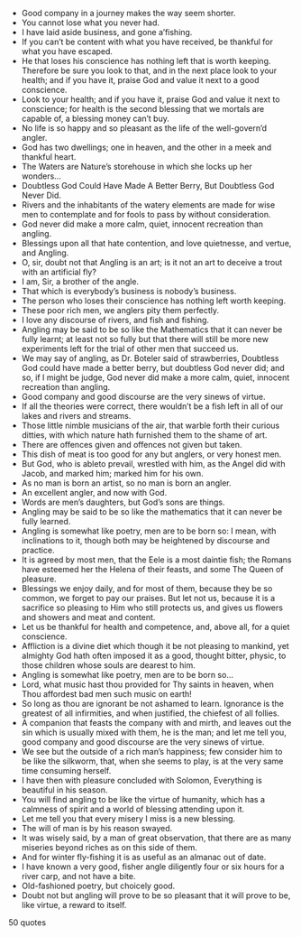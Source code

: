  - Good company in a journey makes the way seem shorter.
 - You cannot lose what you never had.
 - I have laid aside business, and gone a’fishing.
 - If you can’t be content with what you have received, be thankful for what you have escaped.
 - He that loses his conscience has nothing left that is worth keeping. Therefore be sure you look to that, and in the next place look to your health; and if you have it, praise God and value it next to a good conscience.
 - Look to your health; and if you have it, praise God and value it next to conscience; for health is the second blessing that we mortals are capable of, a blessing money can’t buy.
 - No life is so happy and so pleasant as the life of the well-govern’d angler.
 - God has two dwellings; one in heaven, and the other in a meek and thankful heart.
 - The Waters are Nature’s storehouse in which she locks up her wonders...
 - Doubtless God Could Have Made A Better Berry, But Doubtless God Never Did.
 - Rivers and the inhabitants of the watery elements are made for wise men to contemplate and for fools to pass by without consideration.
 - God never did make a more calm, quiet, innocent recreation than angling.
 - Blessings upon all that hate contention, and love quietnesse, and vertue, and Angling.
 - O, sir, doubt not that Angling is an art; is it not an art to deceive a trout with an artificial fly?
 - I am, Sir, a brother of the angle.
 - That which is everybody’s business is nobody’s business.
 - The person who loses their conscience has nothing left worth keeping.
 - These poor rich men, we anglers pity them perfectly.
 - I love any discourse of rivers, and fish and fishing.
 - Angling may be said to be so like the Mathematics that it can never be fully learnt; at least not so fully but that there will still be more new experiments left for the trial of other men that succeed us.
 - We may say of angling, as Dr. Boteler said of strawberries, Doubtless God could have made a better berry, but doubtless God never did; and so, if I might be judge, God never did make a more calm, quiet, innocent recreation than angling.
 - Good company and good discourse are the very sinews of virtue.
 - If all the theories were correct, there wouldn’t be a fish left in all of our lakes and rivers and streams.
 - Those little nimble musicians of the air, that warble forth their curious ditties, with which nature hath furnished them to the shame of art.
 - There are offences given and offences not given but taken.
 - This dish of meat is too good for any but anglers, or very honest men.
 - But God, who is ableto prevail, wrestled with him, as the Angel did with Jacob, and marked him; marked him for his own.
 - As no man is born an artist, so no man is born an angler.
 - An excellent angler, and now with God.
 - Words are men’s daughters, but God’s sons are things.
 - Angling may be said to be so like the mathematics that it can never be fully learned.
 - Angling is somewhat like poetry, men are to be born so: I mean, with inclinations to it, though both may be heightened by discourse and practice.
 - It is agreed by most men, that the Eele is a most daintie fish; the Romans have esteemed her the Helena of their feasts, and some The Queen of pleasure.
 - Blessings we enjoy daily, and for most of them, because they be so common, we forget to pay our praises. But let not us, because it is a sacrifice so pleasing to Him who still protects us, and gives us flowers and showers and meat and content.
 - Let us be thankful for health and competence, and, above all, for a quiet conscience.
 - Affliction is a divine diet which though it be not pleasing to mankind, yet almighty God hath often imposed it as a good, thought bitter, physic, to those children whose souls are dearest to him.
 - Angling is somewhat like poetry, men are to be born so...
 - Lord, what music hast thou provided for Thy saints in heaven, when Thou affordest bad men such music on earth!
 - So long as thou are ignorant be not ashamed to learn. Ignorance is the greatest of all infirmities, and when justified, the chiefest of all follies.
 - A companion that feasts the company with and mirth, and leaves out the sin which is usually mixed with them, he is the man; and let me tell you, good company and good discourse are the very sinews of virtue.
 - We see but the outside of a rich man’s happiness; few consider him to be like the silkworm, that, when she seems to play, is at the very same time consuming herself.
 - I have then with pleasure concluded with Solomon, Everything is beautiful in his season.
 - You will find angling to be like the virtue of humanity, which has a calmness of spirit and a world of blessing attending upon it.
 - Let me tell you that every misery I miss is a new blessing.
 - The will of man is by his reason swayed.
 - It was wisely said, by a man of great observation, that there are as many miseries beyond riches as on this side of them.
 - And for winter fly-fishing it is as useful as an almanac out of date.
 - I have known a very good, fisher angle diligently four or six hours for a river carp, and not have a bite.
 - Old-fashioned poetry, but choicely good.
 - Doubt not but angling will prove to be so pleasant that it will prove to be, like virtue, a reward to itself.

50 quotes